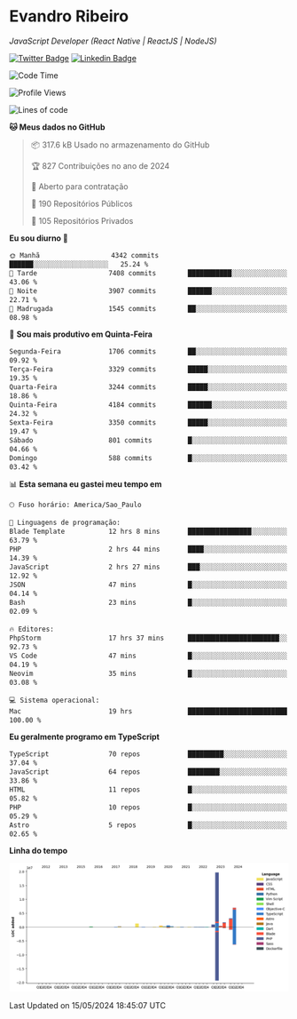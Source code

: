 # Evandro **Ribeiro**

*JavaScript Developer (React Native | ReactJS | NodeJS)*

[![Twitter Badge](https://img.shields.io/badge/-@ribeiroevandro-201B2D?style=flat-square&labelColor=201B2D&logo=twitter&logoColor=white&link=https://twitter.com/ribeiroevandro)](https://twitter.com/ribeiroevandro) 
[![Linkedin Badge](https://img.shields.io/badge/-Evandro%20Ribeiro-201B2D?style=flat-square&logo=Linkedin&logoColor=white&link=https://www.linkedin.com/in/ribeiroevandro)](https://www.linkedin.com/in/ribeiroevandro) 


<!--START_SECTION:waka-->
![Code Time](http://img.shields.io/badge/Code%20Time-3%2C896%20hrs-blue)

![Profile Views](http://img.shields.io/badge/Visualizac%C3%B5es%20do%20perfil-1-blue)

![Lines of code](https://img.shields.io/badge/Desde%20o%20Hello%20World%20eu%20escrevi-36.0%20million%20linhas%20de%20c%C3%B3digo-blue)

**🐱 Meus dados no GitHub** 

> 📦 317.6 kB Usado no armazenamento do GitHub 
 > 
> 🏆 827 Contribuições no ano de 2024
 > 
> 💼 Aberto para contratação
 > 
> 📜 190 Repositórios Públicos 
 > 
> 🔑 105 Repositórios Privados 
 > 
**Eu sou diurno 🐤** 

```text
🌞 Manhã                  4342 commits        ██████░░░░░░░░░░░░░░░░░░░   25.24 % 
🌆 Tarde                  7408 commits        ███████████░░░░░░░░░░░░░░   43.06 % 
🌃 Noite                  3907 commits        ██████░░░░░░░░░░░░░░░░░░░   22.71 % 
🌙 Madrugada              1545 commits        ██░░░░░░░░░░░░░░░░░░░░░░░   08.98 % 
```
📅 **Sou mais produtivo em Quinta-Feira** 

```text
Segunda-Feira            1706 commits        ██░░░░░░░░░░░░░░░░░░░░░░░   09.92 % 
Terça-Feira              3329 commits        █████░░░░░░░░░░░░░░░░░░░░   19.35 % 
Quarta-Feira             3244 commits        █████░░░░░░░░░░░░░░░░░░░░   18.86 % 
Quinta-Feira             4184 commits        ██████░░░░░░░░░░░░░░░░░░░   24.32 % 
Sexta-Feira              3350 commits        █████░░░░░░░░░░░░░░░░░░░░   19.47 % 
Sábado                   801 commits         █░░░░░░░░░░░░░░░░░░░░░░░░   04.66 % 
Domingo                  588 commits         █░░░░░░░░░░░░░░░░░░░░░░░░   03.42 % 
```


📊 **Esta semana eu gastei meu tempo em** 

```text
🕑︎ Fuso horário: America/Sao_Paulo

💬 Linguagens de programação: 
Blade Template           12 hrs 8 mins       ████████████████░░░░░░░░░   63.79 % 
PHP                      2 hrs 44 mins       ████░░░░░░░░░░░░░░░░░░░░░   14.39 % 
JavaScript               2 hrs 27 mins       ███░░░░░░░░░░░░░░░░░░░░░░   12.92 % 
JSON                     47 mins             █░░░░░░░░░░░░░░░░░░░░░░░░   04.14 % 
Bash                     23 mins             █░░░░░░░░░░░░░░░░░░░░░░░░   02.09 % 

🔥 Editores: 
PhpStorm                 17 hrs 37 mins      ███████████████████████░░   92.73 % 
VS Code                  47 mins             █░░░░░░░░░░░░░░░░░░░░░░░░   04.19 % 
Neovim                   35 mins             █░░░░░░░░░░░░░░░░░░░░░░░░   03.08 % 

💻 Sistema operacional: 
Mac                      19 hrs              █████████████████████████   100.00 % 
```

**Eu geralmente programo em TypeScript** 

```text
TypeScript               70 repos            █████████░░░░░░░░░░░░░░░░   37.04 % 
JavaScript               64 repos            ████████░░░░░░░░░░░░░░░░░   33.86 % 
HTML                     11 repos            █░░░░░░░░░░░░░░░░░░░░░░░░   05.82 % 
PHP                      10 repos            █░░░░░░░░░░░░░░░░░░░░░░░░   05.29 % 
Astro                    5 repos             █░░░░░░░░░░░░░░░░░░░░░░░░   02.65 % 
```



**Linha do tempo**

![Lines of Code chart](https://raw.githubusercontent.com/ribeiroevandro/ribeiroevandro/main/assets/bar_graph.png)


 Last Updated on 15/05/2024 18:45:07 UTC
<!--END_SECTION:waka-->
